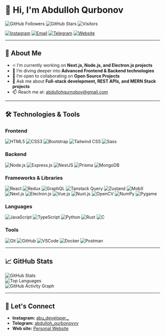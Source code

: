 # 👋 Hi, I'm Abdulloh Qurbonov

![GitHub Followers](https://img.shields.io/github/followers/abdullohqurbon0v?style=social) ![GitHub Stars](https://img.shields.io/github/stars/abdullohqurbon0v?style=social)
![Visitors](https://hits.seeyoufarm.com/api/count/incr/badge.svg?url=https://github.com/abdullohqurbon0v&count_bg=%2379C83D&title_bg=%23555555&icon=github.svg&icon_color=%23E7E7E7&title=Profile+Views&edge_flat=false)


[![Instagram](https://img.shields.io/badge/Instagram-f542e0?style=for-the-badge&logo=instagram&logoColor=white)](https://www.instagram.com/abu_developer._) [![Email](https://img.shields.io/badge/Email-D14836?style=for-the-badge&logo=gmail&logoColor=white)](mailto:abdullohqurnobov@gmail.com) [![Telegram](https://img.shields.io/badge/Telegram-26A5E4?style=for-the-badge&logo=telegram&logoColor=white)](https://t.me/abdulloh_qurbonovvv) [![Website](https://img.shields.io/badge/Website-000000?style=for-the-badge&logo=vercel&logoColor=white)](https://abdullohfolio-3.vercel.app/)

---

## 🚀 About Me
- 🔥 I’m currently working on **Next.js, Node.js, and Electron.js projects**  
- 🌱 I’m diving deeper into **Advanced Frontend & Backend technologies**  
- 🤝 I’m open to collaborating on **Open Source Projects**  
- 💬 Ask me about **Full-stack development, REST APIs, and MERN Stack projects**  
- 📫 Reach me at: [abdullohqurnobov@gmail.com](mailto:abdullohqurnobov@gmail.com)  

---

## 🛠️ Technologies & Tools

### Frontend
![HTML5](https://img.shields.io/badge/HTML5-E34F26?style=for-the-badge&logo=html5&logoColor=white) ![CSS3](https://img.shields.io/badge/CSS3-1572B6?style=for-the-badge&logo=css3&logoColor=white) ![Bootstrap](https://img.shields.io/badge/Bootstrap-7952B3?style=for-the-badge&logo=bootstrap&logoColor=white) ![Tailwind CSS](https://img.shields.io/badge/Tailwind_CSS-38B2AC?style=for-the-badge&logo=tailwind-css&logoColor=white) ![Sass](https://img.shields.io/badge/Sass-CC6699?style=for-the-badge&logo=sass&logoColor=white)

### Backend
![Node.js](https://img.shields.io/badge/Node.js-339933?style=for-the-badge&logo=nodedotjs&logoColor=white) ![Express.js](https://img.shields.io/badge/Express.js-000000?style=for-the-badge&logo=express&logoColor=white) ![NestJS](https://img.shields.io/badge/NestJS-E0234E?style=for-the-badge&logo=nestjs&logoColor=white)  ![Prisma](https://img.shields.io/badge/Prisma-2D3748?style=for-the-badge&logo=prisma&logoColor=white) ![MongoDB](https://img.shields.io/badge/MongoDB-47A248?style=for-the-badge&logo=mongodb&logoColor=white) 


### Frameworks & Libraries
![React](https://img.shields.io/badge/React-61DAFB?style=for-the-badge&logo=react&logoColor=black) ![Redux](https://img.shields.io/badge/Redux-764ABC?style=for-the-badge&logo=redux&logoColor=white) ![GraphQL](https://img.shields.io/badge/GraphQL-E10098?style=for-the-badge&logo=graphql&logoColor=white)  ![Tanstack Query](https://img.shields.io/badge/Tanstack_Query-FF4154?style=for-the-badge&logo=react-query&logoColor=white) ![Zustand](https://img.shields.io/badge/Zustand-000000?style=for-the-badge&logo=react&logoColor=white) ![MobX](https://img.shields.io/badge/MobX-FF9955?style=for-the-badge&logo=mobx&logoColor=white)  ![Next.js](https://img.shields.io/badge/Next.js-000000?style=for-the-badge&logo=nextdotjs&logoColor=white) ![Electron.js](https://img.shields.io/badge/Electron-47848F?style=for-the-badge&logo=electron&logoColor=white) ![Vue.js](https://img.shields.io/badge/Vue.js-4FC08D?style=for-the-badge&logo=vue.js&logoColor=white) ![Nuxt.js](https://img.shields.io/badge/Nuxt.js-00C58E?style=for-the-badge&logo=nuxtdotjs&logoColor=white) ![OpenCV](https://img.shields.io/badge/OpenCV-5C3EE8?style=for-the-badge&logo=opencv&logoColor=white) ![NumPy](https://img.shields.io/badge/NumPy-013243?style=for-the-badge&logo=numpy&logoColor=white) ![Pygame](https://img.shields.io/badge/Pygame-3776AB?style=for-the-badge&logo=python&logoColor=white)

### Languages
![JavaScript](https://img.shields.io/badge/JavaScript-F7DF1E?style=for-the-badge&logo=javascript&logoColor=black) ![TypeScript](https://img.shields.io/badge/TypeScript-007ACC?style=for-the-badge&logo=typescript&logoColor=white) ![Python](https://img.shields.io/badge/Python-3776AB?style=for-the-badge&logo=python&logoColor=white) ![Rust](https://img.shields.io/badge/Rust-000000?style=for-the-badge&logo=rust&logoColor=white) ![C](https://img.shields.io/badge/C-00599C?style=for-the-badge&logo=c&logoColor=white)

### Tools
![Git](https://img.shields.io/badge/Git-F05032?style=for-the-badge&logo=git&logoColor=white) ![GitHub](https://img.shields.io/badge/GitHub-181717?style=for-the-badge&logo=github&logoColor=white) ![VSCode](https://img.shields.io/badge/Visual_Studio_Code-0078D4?style=for-the-badge&logo=visual-studio-code&logoColor=white) ![Docker](https://img.shields.io/badge/Docker-2496ED?style=for-the-badge&logo=docker&logoColor=white) ![Postman](https://img.shields.io/badge/Postman-FF6C37?style=for-the-badge&logo=postman&logoColor=white)

---

## 📈 GitHub Stats
![GitHub Stats](https://github-readme-stats.vercel.app/api?username=abdullohqurbon0v&show_icons=true&theme=tokyonight)  
![Top Languages](https://github-readme-stats.vercel.app/api/top-langs/?username=abdullohqurbon0v&layout=compact&theme=tokyonight)  
![GitHub Activity Graph](https://github-readme-activity-graph.vercel.app/graph?username=abdullohqurbon0v&bg_color=0d1117&color=00aaff&line=0077ff&point=66ccff&area=true)

---

## 🤝 Let's Connect
- <b>Instagram:</b> [abu_developer._](https://www.instagram.com/a_qurbonov_/)  
- <b>Telegram:</b> [abdulloh_qurbonovvv](https://t.me/abdulloh_qurbonovvv)  
- <b>Web site:</b> [Personal Website](https://abdullohfolio-3.vercel.app/)
